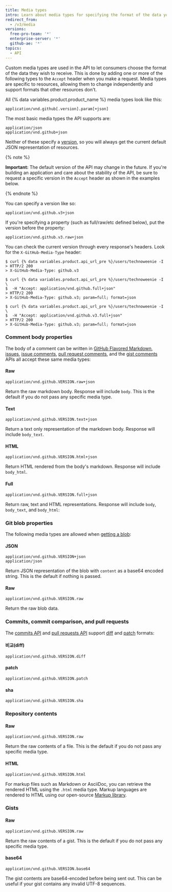 ```yaml
---
title: Media types
intro: Learn about media types for specifying the format of the data you want to consume.
redirect_from:
  - /v3/media
versions:
  free-pro-team: '*'
  enterprise-server: '*'
  github-ae: '*'
topics:
  - API
---
```



Custom media types are used in the API to let consumers choose the format of the data they wish to receive. This is done by adding one or more of the following types to the `Accept` header when you make a request. Media types are specific to resources, allowing them to change independently and support formats that other resources don't.

All {% data variables.product.product_name %} media types look like this:

    application/vnd.github[.version].param[+json]

The most basic media types the API supports are:

    application/json
    application/vnd.github+json

Neither of these specify a [version][versions], so you will always get the current default JSON representation of resources.

{% note %}

**Important:** The default version of the API may change in the future. If you're building an application and care about the stability of the API, be sure to request a specific version in the `Accept` header as shown in the examples below.

{% endnote %}

You can specify a version like so:

    application/vnd.github.v3+json

If you're specifying a property (such as full/raw/etc defined below), put the version before the property:

    application/vnd.github.v3.raw+json

You can check the current version through every response's headers.  Look for the `X-GitHub-Media-Type` header:

```shell
$ curl {% data variables.product.api_url_pre %}/users/technoweenie -I
> HTTP/2 200
> X-GitHub-Media-Type: github.v3

$ curl {% data variables.product.api_url_pre %}/users/technoweenie -I \
$  -H "Accept: application/vnd.github.full+json"
> HTTP/2 200
> X-GitHub-Media-Type: github.v3; param=full; format=json

$ curl {% data variables.product.api_url_pre %}/users/technoweenie -I \
$  -H "Accept: application/vnd.github.v3.full+json"
> HTTP/2 200
> X-GitHub-Media-Type: github.v3; param=full; format=json
```

### Comment body properties

The body of a comment can be written in [GitHub Flavored Markdown][gfm], [issues](/rest/reference/issues), [issue comments](/rest/reference/issues#comments), [pull request comments](/rest/reference/pulls#comments), and the [gist comments](/rest/reference/gists#comments) APIs all accept these same media types:

#### Raw

    application/vnd.github.VERSION.raw+json

Return the raw markdown body. Response will include `body`. This is the default if you do not pass any specific media type.

#### Text

    application/vnd.github.VERSION.text+json

Return a text only representation of the markdown body. Response will include `body_text`.

#### HTML

    application/vnd.github.VERSION.html+json

Return HTML rendered from the body's markdown. Response will include `body_html`.

#### Full

    application/vnd.github.VERSION.full+json

Return raw, text and HTML representations. Response will include `body`, `body_text`, and `body_html`:

### Git blob properties

The following media types are allowed when [getting a blob](/rest/reference/git#get-a-blob):

#### JSON

    application/vnd.github.VERSION+json
    application/json

Return JSON representation of the blob with `content` as a base64 encoded string. This is the default if nothing is passed.

#### Raw

    application/vnd.github.VERSION.raw

Return the raw blob data.

### Commits, commit comparison, and pull requests

The [commits API](/rest/reference/repos#commits) and [pull requests API](/rest/reference/pulls) support [diff][git-diff] and [patch][git-patch] formats:

#### 비교(diff)

    application/vnd.github.VERSION.diff

#### patch

    application/vnd.github.VERSION.patch

#### sha

    application/vnd.github.VERSION.sha

### Repository contents

#### Raw

    application/vnd.github.VERSION.raw

Return the raw contents of a file. This is the default if you do not pass any specific media type.

#### HTML

    application/vnd.github.VERSION.html

For markup files such as Markdown or AsciiDoc, you can retrieve the rendered HTML using the `.html` media type. Markup languages are rendered to HTML using our open-source [Markup library](https://github.com/github/markup).

### Gists

#### Raw

    application/vnd.github.VERSION.raw

Return the raw contents of a gist. This is the default if you do not pass any specific media type.

#### base64

    application/vnd.github.VERSION.base64

The gist contents are base64-encoded before being sent out. This can be useful if your gist contains any invalid UTF-8 sequences.

[gfm]: http://github.github.com/github-flavored-markdown/
[git-diff]: http://git-scm.com/docs/git-diff
[git-patch]: http://git-scm.com/docs/git-format-patch
[versions]: /developers/overview/about-githubs-apis
